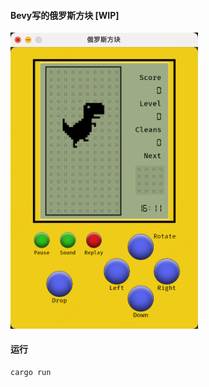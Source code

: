 #### Bevy写的俄罗斯方块 [WIP]

<img width="300" src="./example/screenshot.png" >

#### 运行

```bash
cargo run 
```